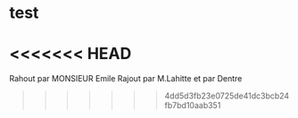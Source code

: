 # test
<<<<<<< HEAD
=======
Rahout par MONSIEUR Emile
Rajout par M.Lahitte
et par Dentre
>>>>>>> 4dd5d3fb23e0725de41dc3bcb24fb7bd10aab351
